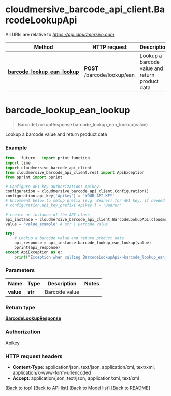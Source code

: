 # cloudmersive_barcode_api_client.BarcodeLookupApi

All URIs are relative to *https://api.cloudmersive.com*

Method | HTTP request | Description
------------- | ------------- | -------------
[**barcode_lookup_ean_lookup**](BarcodeLookupApi.md#barcode_lookup_ean_lookup) | **POST** /barcode/lookup/ean | Lookup a barcode value and return product data


# **barcode_lookup_ean_lookup**
> BarcodeLookupResponse barcode_lookup_ean_lookup(value)

Lookup a barcode value and return product data

### Example
```python
from __future__ import print_function
import time
import cloudmersive_barcode_api_client
from cloudmersive_barcode_api_client.rest import ApiException
from pprint import pprint

# Configure API key authorization: Apikey
configuration = cloudmersive_barcode_api_client.Configuration()
configuration.api_key['Apikey'] = 'YOUR_API_KEY'
# Uncomment below to setup prefix (e.g. Bearer) for API key, if needed
# configuration.api_key_prefix['Apikey'] = 'Bearer'

# create an instance of the API class
api_instance = cloudmersive_barcode_api_client.BarcodeLookupApi(cloudmersive_barcode_api_client.ApiClient(configuration))
value = 'value_example' # str | Barcode value

try:
    # Lookup a barcode value and return product data
    api_response = api_instance.barcode_lookup_ean_lookup(value)
    pprint(api_response)
except ApiException as e:
    print("Exception when calling BarcodeLookupApi->barcode_lookup_ean_lookup: %s\n" % e)
```

### Parameters

Name | Type | Description  | Notes
------------- | ------------- | ------------- | -------------
 **value** | **str**| Barcode value | 

### Return type

[**BarcodeLookupResponse**](BarcodeLookupResponse.md)

### Authorization

[Apikey](../README.md#Apikey)

### HTTP request headers

 - **Content-Type**: application/json, text/json, application/xml, text/xml, application/x-www-form-urlencoded
 - **Accept**: application/json, text/json, application/xml, text/xml

[[Back to top]](#) [[Back to API list]](../README.md#documentation-for-api-endpoints) [[Back to Model list]](../README.md#documentation-for-models) [[Back to README]](../README.md)

